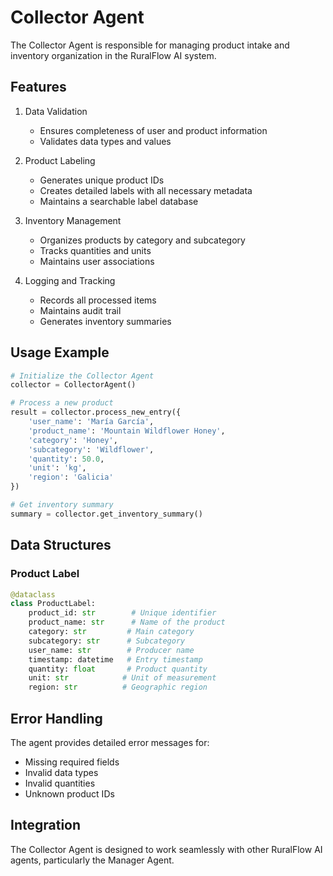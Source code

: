 # Collector Agent

The Collector Agent is responsible for managing product intake and inventory organization in the RuralFlow AI system.

## Features

1. Data Validation
   - Ensures completeness of user and product information
   - Validates data types and values

2. Product Labeling
   - Generates unique product IDs
   - Creates detailed labels with all necessary metadata
   - Maintains a searchable label database

3. Inventory Management
   - Organizes products by category and subcategory
   - Tracks quantities and units
   - Maintains user associations

4. Logging and Tracking
   - Records all processed items
   - Maintains audit trail
   - Generates inventory summaries

## Usage Example

```python
# Initialize the Collector Agent
collector = CollectorAgent()

# Process a new product
result = collector.process_new_entry({
    'user_name': 'María García',
    'product_name': 'Mountain Wildflower Honey',
    'category': 'Honey',
    'subcategory': 'Wildflower',
    'quantity': 50.0,
    'unit': 'kg',
    'region': 'Galicia'
})

# Get inventory summary
summary = collector.get_inventory_summary()
```

## Data Structures

### Product Label
```python
@dataclass
class ProductLabel:
    product_id: str        # Unique identifier
    product_name: str      # Name of the product
    category: str         # Main category
    subcategory: str      # Subcategory
    user_name: str        # Producer name
    timestamp: datetime   # Entry timestamp
    quantity: float       # Product quantity
    unit: str            # Unit of measurement
    region: str          # Geographic region
```

## Error Handling

The agent provides detailed error messages for:
- Missing required fields
- Invalid data types
- Invalid quantities
- Unknown product IDs

## Integration

The Collector Agent is designed to work seamlessly with other RuralFlow AI agents, particularly the Manager Agent.